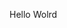 Hello Wolrd































































































































































































































































































































































































































































































































































































































































































































































































































































































































































































































































































































































































































































































































































































































































































































































































































































































































































































































































































































































































































































































































































































































































































































































































































































































































































































































































































































































































































































































































































































































































































































































































































































































































































































































































































































































































































































































































































































































































